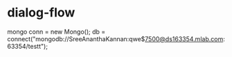 # dialog-flow
mongo
conn = new Mongo();
db = connect("mongodb://SreeAnanthaKannan:qwe$7500@ds163354.mlab.com:63354/testt");